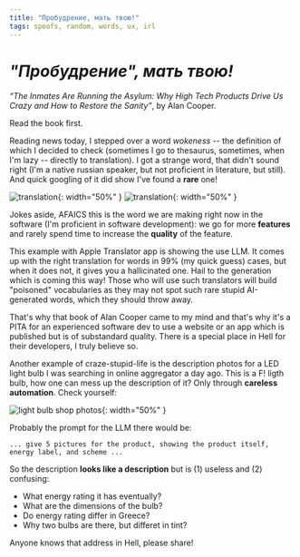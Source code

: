 ```yaml
---
title: "Пробудрение, мать твою!"
tags: spoofs, random, words, ux, irl
---
```


# _"Пробудрение", мать твою!_

_“The Inmates Are Running the Asylum: Why High Tech Products Drive Us Crazy and How to Restore the Sanity”_, by Alan Cooper.

Read the book first.

Reading news today, I stepped over a word _wokeness_ -- the definition of which I decided to check (sometimes I go to thesaurus, sometimes, when I'm lazy
-- directly to translation). I got a strange word, that didn't sound right (I'm a native russian speaker, but not proficient in literature, but still).
And quick googling of it did show I've found a **rare** one!

![translation](/img/пробудрение-1.PNG){: width="50%" }
![translation](/img/пробудрение-2.PNG){: width="50%" }

Jokes aside, AFAICS this is the word we are making right now in the software (I'm proficient in software development): we go for more **features** and rarely spend time
to increase the **quality** of the feature.

This example with Apple Translator app is showing the use LLM. It comes up with the right translation for words in 99% (my quick guess) cases, but when it does not, it gives you a hallicinated one. Hail to the generation which is coming this way! Those who will use such translators will build "poisoned" vocabularies as they may not
spot such rare stupid AI-generated words, which they should throw away.

That's why that book of Alan Cooper came to my mind and that's why it's a PITA for an experienced software dev to use a website or an app which is published but is of
substandard quality. There is a special place in Hell for their developers, I truly believe so.

Another example of craze-stupid-life is the description photos for a LED light bulb I was searching in online aggregator a day ago. This is a F! ligth bulb, how one can mess up the description of it? Only through **careless automation**. Check yourself:

![light bulb shop photos](/img/light-bulb-messed-online-photos.gif){: width="50%" }

Probably the prompt for the LLM there would be:

```
... give 5 pictures for the product, showing the product itself, energy label, and scheme ...
```

So the description **looks like a description** but is (1) useless and (2) confusing:

- What energy rating it has eventually?
- What are the dimensions of the bulb?
- Do energy rating differ in Greece?
- Why two bulbs are there, but differet in tint?

Anyone knows that address in Hell, please share!
